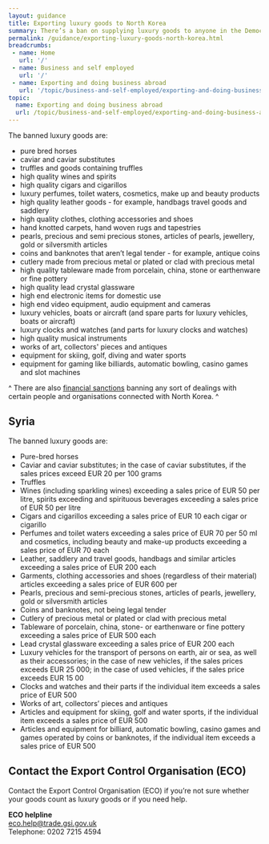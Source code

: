 ```yaml
---
layout: guidance
title: Exporting luxury goods to North Korea
summary: There’s a ban on supplying luxury goods to anyone in the Democratic People’s Republic of Korea (North Korea), directly or indirectly.
permalink: /guidance/exporting-luxury-goods-north-korea.html
breadcrumbs:
 - name: Home
   url: '/'
 - name: Business and self employed
   url: '/'
 - name: Exporting and doing business abroad
   url: '/topic/business-and-self-employed/exporting-and-doing-business-abroad.html'  
topic:
  name: Exporting and doing business abroad
  url: /topic/business-and-self-employed/exporting-and-doing-business-abroad.html
---
```

The banned luxury goods are:

- pure bred horses
- caviar and caviar substitutes
- truffles and goods containing truffles
- high quality wines and spirits
- high quality cigars and cigarillos
- luxury perfumes, toilet waters, cosmetics, make up and beauty products
- high quality leather goods - for example, handbags travel goods and saddlery
- high quality clothes, clothing accessories and shoes
- hand knotted carpets, hand woven rugs and tapestries
- pearls, precious and semi precious stones, articles of pearls, jewellery, gold or silversmith articles
- coins and banknotes that aren’t legal tender - for example, antique coins
- cutlery made from precious metal or plated or clad with precious metal
- high quality tableware made from porcelain, china, stone or earthenware or fine pottery
- high quality lead crystal glassware
- high end electronic items for domestic use
- high end video equipment, audio equipment and cameras
- luxury vehicles, boats or aircraft (and spare parts for luxury vehicles, boats or aircraft)
- luxury clocks and watches (and parts for luxury clocks and watches)
- high quality musical instruments
- works of art, collectors' pieces and antiques
- equipment for skiing, golf, diving and water sports
- equipment for gaming like billiards, automatic bowling, casino games and slot machines

^ There are also [financial sanctions](/guide/doing-business-financial-sanctions/overview.html) banning any sort of dealings with certain people and organisations connected with North Korea. ^

## Syria

The banned luxury goods are:

- Pure-bred horses
- Caviar and caviar substitutes; in the case of caviar substitutes, if the sales prices exceed EUR 20 per 100 grams
- Truffles
- Wines (including sparkling wines) exceeding a sales price of EUR 50 per litre, spirits exceeding and spirituous
beverages exceeding a sales price of EUR 50 per litre
- Cigars and cigarillos exceeding a sales price of EUR 10 each cigar or cigarillo
- Perfumes and toilet waters exceeding a sales price of EUR 70 per 50 ml and cosmetics, including beauty and make-up
products exceeding a sales price of EUR 70 each
- Leather, saddlery and travel goods, handbags and similar articles exceeding a sales price of EUR 200 each
- Garments, clothing accessories and shoes (regardless of their material) articles exceeding a sales price of EUR 600 per
- Pearls, precious and semi-precious stones, articles of pearls, jewellery, gold or silversmith articles
- Coins and banknotes, not being legal tender
- Cutlery of precious metal or plated or clad with precious metal
- Tableware of porcelain, china, stone- or earthenware or fine pottery exceeding a sales price of EUR 500 each
- Lead crystal glassware exceeding a sales price of EUR 200 each
- Luxury vehicles for the transport of persons on earth, air or sea, as well as their accessories; in the case of new
vehicles, if the sales prices exceeds EUR 25 000; in the case of used vehicles, if the sales price exceeds EUR 15 00
- Clocks and watches and their parts if the individual item exceeds a sales price of EUR 500
- Works of art, collectors’ pieces and antiques
- Articles and equipment for skiing, golf and water sports, if the individual item exceeds a sales price of EUR 500
- Articles and equipment for billiard, automatic bowling, casino games and games operated by coins or banknotes, if 
the individual item exceeds a sales price of EUR 500

## Contact the Export Control Organisation (ECO)

Contact the Export Control Organisation (ECO) if you’re not sure whether your goods count as luxury goods or if you need help.

**ECO helpline**  
<eco.help@trade.gsi.gov.uk>  
Telephone: 0202 7215 4594  
